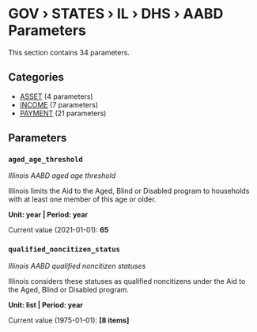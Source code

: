 # GOV › STATES › IL › DHS › AABD Parameters

This section contains 34 parameters.

## Categories

- [ASSET](asset/index.md) (4 parameters)
- [INCOME](income/index.md) (7 parameters)
- [PAYMENT](payment/index.md) (21 parameters)

## Parameters

### `aged_age_threshold`
*Illinois AABD aged age threshold*

Illinois limits the Aid to the Aged, Blind or Disabled program to households with at least one member of this age or older.

**Unit: year | Period: year**

Current value (2021-01-01): **65**


### `qualified_noncitizen_status`
*Illinois AABD qualified noncitizen statuses*

Illinois considers these statuses as qualified noncitizens under the Aid to the Aged, Blind or Disabled program.

**Unit: list | Period: year**

Current value (1975-01-01): **[8 items]**

